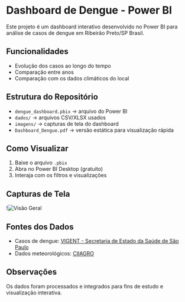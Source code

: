 # Dashboard de Dengue - Power BI

Este projeto é um dashboard interativo desenvolvido no Power BI para análise de casos de dengue em Ribeirão Preto/SP Brasil.

## Funcionalidades
- Evolução dos casos ao longo do tempo
- Comparação entre anos
- Comparação com os dados climáticos do local
## Estrutura do Repositório
- `dengue_dashboard.pbix` → arquivo do Power BI
- `dados/` → arquivos CSV/XLSX usados
- `imagens/` → capturas de tela do dashboard
- `Dashboard_Dengue.pdf` → versão estática para visualização rápida

## Como Visualizar
1. Baixe o arquivo `.pbix`
2. Abra no Power BI Desktop (gratuito)
3. Interaja com os filtros e visualizações

## Capturas de Tela
!![Visão Geral](imagens/Powerbi_1_arboviroses.png)

## Fontes dos Dados
- Casos de dengue: [VIGENT - Secretaria de Estado da Saúde de São Paulo](https://vigent.saude.sp.gov.br/sisawebinfo/)
- Dados meteorológicos: [CIIAGRO](http://www.ciiagro.org.br/ema/)

## Observações
Os dados foram processados e integrados para fins de estudo e visualização interativa.
